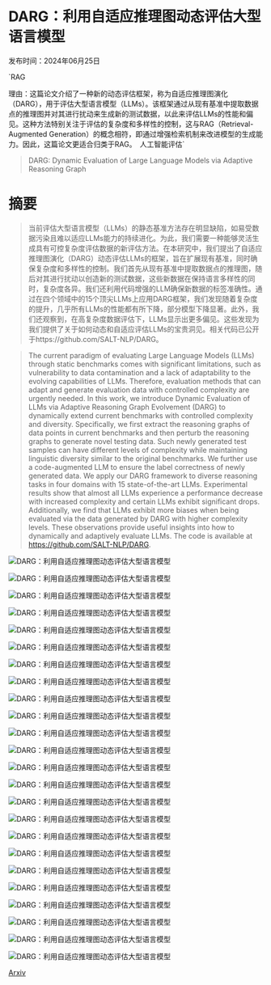 # DARG：利用自适应推理图动态评估大型语言模型

发布时间：2024年06月25日

`RAG

理由：这篇论文介绍了一种新的动态评估框架，称为自适应推理图演化（DARG），用于评估大型语言模型（LLMs）。该框架通过从现有基准中提取数据点的推理图并对其进行扰动来生成新的测试数据，以此来评估LLMs的性能和偏见。这种方法特别关注于评估的复杂度和多样性的控制，这与RAG（Retrieval-Augmented Generation）的概念相符，即通过增强检索机制来改进模型的生成能力。因此，这篇论文更适合归类于RAG。` `人工智能评估`

> DARG: Dynamic Evaluation of Large Language Models via Adaptive Reasoning Graph

# 摘要

> 当前评估大型语言模型（LLMs）的静态基准方法存在明显缺陷，如易受数据污染且难以适应LLMs能力的持续进化。为此，我们需要一种能够灵活生成具有可控复杂度评估数据的新评估方法。在本研究中，我们提出了自适应推理图演化（DARG）动态评估LLMs的框架，旨在扩展现有基准，同时确保复杂度和多样性的控制。我们首先从现有基准中提取数据点的推理图，随后对其进行扰动以创造新的测试数据，这些新数据在保持语言多样性的同时，复杂度各异。我们还利用代码增强的LLM确保新数据的标签准确性。通过在四个领域中的15个顶尖LLMs上应用DARG框架，我们发现随着复杂度的提升，几乎所有LLMs的性能都有所下降，部分模型下降显著。此外，我们还观察到，在高复杂度数据评估下，LLMs显示出更多偏见。这些发现为我们提供了关于如何动态和自适应评估LLMs的宝贵洞见。相关代码已公开于https://github.com/SALT-NLP/DARG。

> The current paradigm of evaluating Large Language Models (LLMs) through static benchmarks comes with significant limitations, such as vulnerability to data contamination and a lack of adaptability to the evolving capabilities of LLMs. Therefore, evaluation methods that can adapt and generate evaluation data with controlled complexity are urgently needed. In this work, we introduce Dynamic Evaluation of LLMs via Adaptive Reasoning Graph Evolvement (DARG) to dynamically extend current benchmarks with controlled complexity and diversity. Specifically, we first extract the reasoning graphs of data points in current benchmarks and then perturb the reasoning graphs to generate novel testing data. Such newly generated test samples can have different levels of complexity while maintaining linguistic diversity similar to the original benchmarks. We further use a code-augmented LLM to ensure the label correctness of newly generated data. We apply our DARG framework to diverse reasoning tasks in four domains with 15 state-of-the-art LLMs. Experimental results show that almost all LLMs experience a performance decrease with increased complexity and certain LLMs exhibit significant drops. Additionally, we find that LLMs exhibit more biases when being evaluated via the data generated by DARG with higher complexity levels. These observations provide useful insights into how to dynamically and adaptively evaluate LLMs. The code is available at https://github.com/SALT-NLP/DARG.

![DARG：利用自适应推理图动态评估大型语言模型](../../../paper_images/2406.17271/x1.png)

![DARG：利用自适应推理图动态评估大型语言模型](../../../paper_images/2406.17271/x2.png)

![DARG：利用自适应推理图动态评估大型语言模型](../../../paper_images/2406.17271/x3.png)

![DARG：利用自适应推理图动态评估大型语言模型](../../../paper_images/2406.17271/x4.png)

![DARG：利用自适应推理图动态评估大型语言模型](../../../paper_images/2406.17271/x5.png)

![DARG：利用自适应推理图动态评估大型语言模型](../../../paper_images/2406.17271/x6.png)

![DARG：利用自适应推理图动态评估大型语言模型](../../../paper_images/2406.17271/x7.png)

![DARG：利用自适应推理图动态评估大型语言模型](../../../paper_images/2406.17271/x8.png)

![DARG：利用自适应推理图动态评估大型语言模型](../../../paper_images/2406.17271/x9.png)

![DARG：利用自适应推理图动态评估大型语言模型](../../../paper_images/2406.17271/x10.png)

![DARG：利用自适应推理图动态评估大型语言模型](../../../paper_images/2406.17271/radar.png)

![DARG：利用自适应推理图动态评估大型语言模型](../../../paper_images/2406.17271/x11.png)

![DARG：利用自适应推理图动态评估大型语言模型](../../../paper_images/2406.17271/x12.png)

![DARG：利用自适应推理图动态评估大型语言模型](../../../paper_images/2406.17271/x13.png)

![DARG：利用自适应推理图动态评估大型语言模型](../../../paper_images/2406.17271/x14.png)

![DARG：利用自适应推理图动态评估大型语言模型](../../../paper_images/2406.17271/x15.png)

![DARG：利用自适应推理图动态评估大型语言模型](../../../paper_images/2406.17271/x16.png)

![DARG：利用自适应推理图动态评估大型语言模型](../../../paper_images/2406.17271/x17.png)

![DARG：利用自适应推理图动态评估大型语言模型](../../../paper_images/2406.17271/x18.png)

![DARG：利用自适应推理图动态评估大型语言模型](../../../paper_images/2406.17271/x19.png)

![DARG：利用自适应推理图动态评估大型语言模型](../../../paper_images/2406.17271/x20.png)

![DARG：利用自适应推理图动态评估大型语言模型](../../../paper_images/2406.17271/x21.png)

![DARG：利用自适应推理图动态评估大型语言模型](../../../paper_images/2406.17271/x22.png)

![DARG：利用自适应推理图动态评估大型语言模型](../../../paper_images/2406.17271/x23.png)

[Arxiv](https://arxiv.org/abs/2406.17271)